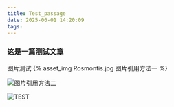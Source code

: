 ```yaml
---
title: Test_passage
date: 2025-06-01 14:20:09
tags:
---
```



### 这是一篇测试文章

图片测试
{% asset_img Rosmontis.jpg 图片引用方法一 %}

![图片引用方法二](image/Rosmontis.jpg)

![TEST](image/1742918077644.png)


